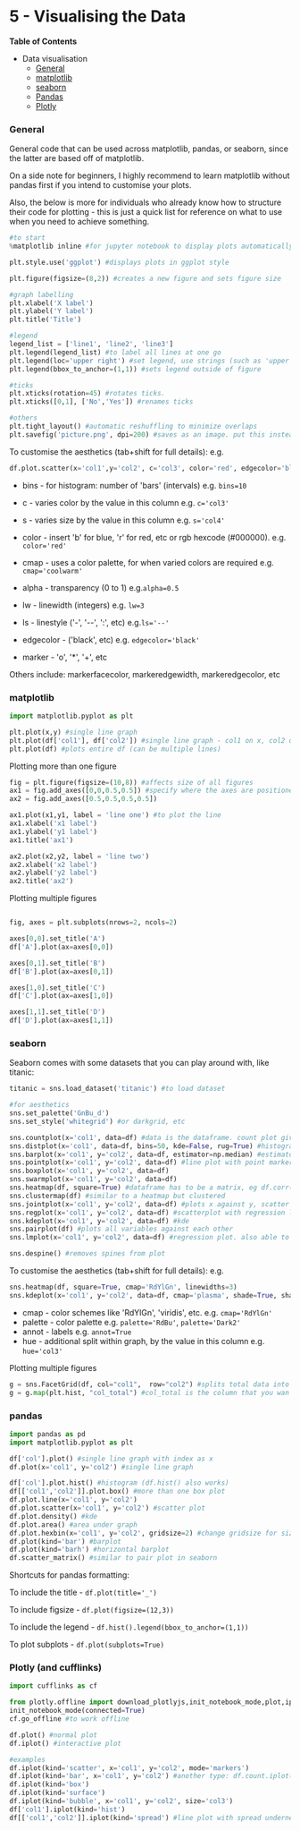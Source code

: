 
# 5 - Visualising the Data

__Table of Contents__
 * Data visualisation
    - [General](#general)
    - [matplotlib](#matplotlib)
    - [seaborn](#seaborn)
    - [Pandas](#pandas)
    - [Plotly](#plotly)

<a id="general"></a>
### General

General code that can be used across matplotlib, pandas, or seaborn, since the latter are based off of matplotlib.

On a side note for beginners, I highly recommend to learn matplotlib without pandas first if you intend to customise your plots.

Also, the below is more for individuals who already know how to structure their code for plotting - this is just a quick list for reference on what to use when you need to achieve something.

```python
#to start
%matplotlib inline #for jupyter notebook to display plots automatically without plt.show()

plt.style.use('ggplot') #displays plots in ggplot style

plt.figure(figsize=(8,2)) #creates a new figure and sets figure size

#graph labelling
plt.xlabel('X label')
plt.ylabel('Y label')
plt.title('Title')

#legend
legend_list = ['line1', 'line2', 'line3']
plt.legend(legend_list) #to label all lines at one go
plt.legend(loc='upper right') #set legend, use strings (such as 'upper right') or, location code (integers)
plt.legend(bbox_to_anchor=(1,1)) #sets legend outside of figure

#ticks
plt.xticks(rotation=45) #rotates ticks.
plt.xticks([0,1], ['No','Yes']) #renames ticks

#others
plt.tight_layout() #automatic reshuffling to minimize overlaps
plt.savefig('picture.png', dpi=200) #saves as an image. put this instead of plt.show()

```

To customise the aesthetics (tab+shift for full details): e.g. 

```python
df.plot.scatter(x='col1',y='col2', c='col3', color='red', edgecolor='black', lw=1, s=50, figsize=(12,3))

```
- bins - for histogram: number of 'bars' (intervals) e.g. `bins=10`

- c - varies color by the value in this column e.g. `c='col3'`
- s - varies size by the value in this column e.g. `s='col4'`

- color - insert 'b' for blue, 'r' for red, etc or rgb hexcode (#000000). e.g. `color='red'`
- cmap - uses a color palette, for when varied colors are required e.g. `cmap='coolwarm'`

- alpha - transparency (0 to 1) e.g.`alpha=0.5`
- lw - linewidth (integers) e.g. `lw=3`
- ls - linestyle ('-', '--', ':', etc) e.g.`ls='--'`
- edgecolor - ('black', etc) e.g. `edgecolor='black'`
- marker - 'o', '*', '+', etc
    
Others include: markerfacecolor, markeredgewidth, markeredgecolor, etc

<a id="matplotlib"></a>
### matplotlib

```python
import matplotlib.pyplot as plt

plt.plot(x,y) #single line graph
plt.plot(df['col1'], df['col2']) #single line graph - col1 on x, col2 on y
plt.plot(df) #plots entire df (can be multiple lines)

```

Plotting more than one figure

```python
fig = plt.figure(figsize=(10,8)) #affects size of all figures
ax1 = fig.add_axes([0,0,0.5,0.5]) #specify where the axes are positioned
ax2 = fig.add_axes([0.5,0.5,0.5,0.5]) 

ax1.plot(x1,y1, label = 'line one') #to plot the line
ax1.xlabel('x1 label')
ax1.ylabel('y1 label')
ax1.title('ax1')

ax2.plot(x2,y2, label = 'line two')
ax2.xlabel('x2 label')
ax2.ylabel('y2 label')
ax2.title('ax2')

```

Plotting multiple figures

```python

fig, axes = plt.subplots(nrows=2, ncols=2)

axes[0,0].set_title('A')
df['A'].plot(ax=axes[0,0])

axes[0,1].set_title('B')
df['B'].plot(ax=axes[0,1])

axes[1,0].set_title('C')
df['C'].plot(ax=axes[1,0])

axes[1,1].set_title('D')
df['D'].plot(ax=axes[1,1])

```

<a id="seaborn"></a>
### seaborn

Seaborn comes with some datasets that you can play around with, like titanic:

```python
titanic = sns.load_dataset('titanic') #to load dataset

```

```python
#for aesthetics
sns.set_palette('GnBu_d')
sns.set_style('whitegrid') #or darkgrid, etc

sns.countplot(x='col1', data=df) #data is the dataframe. count plot gives count for categorical data. palette='RdBu' gives a red blue color.
sns.distplot(x='col1', data=df, bins=50, kde=False, rug=True) #histogram; kde=True smooths the histogram, rug=False removes markers at bottom of chart to indicate density
sns.barplot(x='col1', y='col2', data=df, estimator=np.median) #estimator is the chosen method used in the plot. if unspecified it uses mean. 
sns.pointplot(x='col1', y='col2', data=df) #line plot with point markers
sns.boxplot(x='col1', y='col2', data=df)
sns.swarmplot(x='col1', y='col2', data=df)
sns.heatmap(df, square=True) #dataframe has to be a matrix, eg df.corr()
sns.clustermap(df) #similar to a heatmap but clustered
sns.jointplot(x='col1', y='col2', data=df) #plots x against y, scatter plot with frequency hist on the side, can change type = 'hex'
sns.regplot(x='col1', y='col2', data=df) #scatterplot with regression line (to remove, fit_reg=False)
sns.kdeplot(x='col1', y='col2', data=df) #kde
sns.pairplot(df) #plots all variables against each other
sns.lmplot(x='col1', y='col2', data=df) #regression plot. also able to split into subplots by col='col1', row='col2'

sns.despine() #removes spines from plot

```

To customise the aesthetics (tab+shift for full details): e.g. 

```python
sns.heatmap(df, square=True, cmap='RdYlGn', linewidths=3)
sns.kdeplot(x='col1', y='col2', data=df, cmap='plasma', shade=True, shade_lowest=False)

```
- cmap - color schemes like 'RdYlGn', 'viridis', etc. e.g. `cmap='RdYlGn'`
- palette - color palette e.g. `palette='RdBu'`, `palette='Dark2'`
- annot - labels e.g. `annot=True`
- hue - additional split within graph, by the value in this column e.g. `hue='col3'`


Plotting multiple figures

```python
g = sns.FacetGrid(df, col="col1",  row="col2") #splits total data into respective subplots, cut by col1 and col2
g = g.map(plt.hist, "col_total") #col_total is the column that you wan to split

```

<a id="pandas"></a>
### pandas

```python
import pandas as pd
import matplotlib.pyplot as plt

df['col'].plot() #single line graph with index as x
df.plot(x='col1', y='col2') #single line graph

df['col'].plot.hist() #histogram (df.hist() also works)
df[['col1','col2']].plot.box() #more than one box plot
df.plot.line(x='col1', y='col2')
df.plot.scatter(x='col1', y='col2') #scatter plot
df.plot.density() #kde
df.plot.area() #area under graph
df.plot.hexbin(x='col1', y='col2', gridsize=2) #change gridsize for size of hexagons
df.plot(kind='bar') #barplot
df.plot(kind='barh') #horizontal barplot
df.scatter_matrix() #similar to pair plot in seaborn

```

Shortcuts for pandas formatting:

To include the title - `df.plot(title='_')`

To include figsize - `df.plot(figsize=(12,3))`

To include the legend - `df.hist().legend(bbox_to_anchor=(1,1))`

To plot subplots - `df.plot(subplots=True)`

<a id="plotly"></a>
### Plotly (and cufflinks)

```python
import cufflinks as cf

from plotly.offline import download_plotlyjs,init_notebook_mode,plot,iplot 
init_notebook_mode(connected=True)
cf.go_offline #to work offline

df.plot() #normal plot
df.iplot() #interactive plot

#examples
df.iplot(kind='scatter', x='col1', y='col2', mode='markers')
df.iplot(kind='bar', x='col1', y='col2') #another type: df.count.iplot(kind='bar'). also possible to replace count with sum()
df.iplot(kind='box')
df.iplot(kind='surface')
df.iplot(kind='bubble', x='col1', y='col2', size='col3')
df['col1'].iplot(kind='hist')
df[['col1','col2']].iplot(kind='spread') #line plot with spread underneath

```